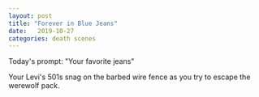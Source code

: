 ```yaml
---
layout: post
title: "Forever in Blue Jeans"
date:   2019-10-27
categories: death scenes
---
```

Today's prompt: "Your favorite jeans"

Your Levi's 501s snag on the barbed wire fence as you try to escape the werewolf pack.
